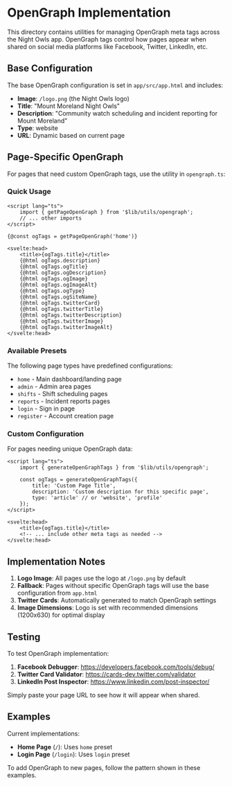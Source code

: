 # OpenGraph Implementation

This directory contains utilities for managing OpenGraph meta tags across the Night Owls app. OpenGraph tags control how pages appear when shared on social media platforms like Facebook, Twitter, LinkedIn, etc.

## Base Configuration

The base OpenGraph configuration is set in `app/src/app.html` and includes:

- **Image**: `/logo.png` (the Night Owls logo)
- **Title**: "Mount Moreland Night Owls"
- **Description**: "Community watch scheduling and incident reporting for Mount Moreland"
- **Type**: website
- **URL**: Dynamic based on current page

## Page-Specific OpenGraph

For pages that need custom OpenGraph tags, use the utility in `opengraph.ts`:

### Quick Usage

```svelte
<script lang="ts">
	import { getPageOpenGraph } from '$lib/utils/opengraph';
	// ... other imports
</script>

{@const ogTags = getPageOpenGraph('home')}

<svelte:head>
	<title>{ogTags.title}</title>
	{@html ogTags.description}
	{@html ogTags.ogTitle}
	{@html ogTags.ogDescription}
	{@html ogTags.ogImage}
	{@html ogTags.ogImageAlt}
	{@html ogTags.ogType}
	{@html ogTags.ogSiteName}
	{@html ogTags.twitterCard}
	{@html ogTags.twitterTitle}
	{@html ogTags.twitterDescription}
	{@html ogTags.twitterImage}
	{@html ogTags.twitterImageAlt}
</svelte:head>
```

### Available Presets

The following page types have predefined configurations:

- `home` - Main dashboard/landing page
- `admin` - Admin area pages
- `shifts` - Shift scheduling pages
- `reports` - Incident reports pages
- `login` - Sign in page
- `register` - Account creation page

### Custom Configuration

For pages needing unique OpenGraph data:

```svelte
<script lang="ts">
	import { generateOpenGraphTags } from '$lib/utils/opengraph';

	const ogTags = generateOpenGraphTags({
		title: 'Custom Page Title',
		description: 'Custom description for this specific page',
		type: 'article' // or 'website', 'profile'
	});
</script>

<svelte:head>
	<title>{ogTags.title}</title>
	<!-- ... include other meta tags as needed -->
</svelte:head>
```

## Implementation Notes

1. **Logo Image**: All pages use the logo at `/logo.png` by default
2. **Fallback**: Pages without specific OpenGraph tags will use the base configuration from `app.html`
3. **Twitter Cards**: Automatically generated to match OpenGraph settings
4. **Image Dimensions**: Logo is set with recommended dimensions (1200x630) for optimal display

## Testing

To test OpenGraph implementation:

1. **Facebook Debugger**: https://developers.facebook.com/tools/debug/
2. **Twitter Card Validator**: https://cards-dev.twitter.com/validator
3. **LinkedIn Post Inspector**: https://www.linkedin.com/post-inspector/

Simply paste your page URL to see how it will appear when shared.

## Examples

Current implementations:

- **Home Page** (`/`): Uses `home` preset
- **Login Page** (`/login`): Uses `login` preset

To add OpenGraph to new pages, follow the pattern shown in these examples.
